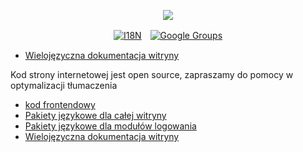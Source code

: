 <p align="center"><a href="https://wac.tax"><img src="https://cdn.jsdelivr.net/gh/wactax/img/logo.svg"/></a></p><p align="center"><a href="https://github.com/wactax/wac.tax/blob/main/doc/README.md#readme"><img alt="I18N" src="https://cdn.jsdelivr.net/gh/wactax/img/t.svg"/></a>　<a href="https://groups.google.com/u/2/g/wactax"><img alt="Google Groups" src="https://cdn.jsdelivr.net/gh/wactax/img/g-groups.svg"/></a></p>

* [Wielojęzyczna dokumentacja witryny](https://github.com/xxai-doc)

Kod strony internetowej jest open source, zapraszamy do pomocy w optymalizacji tłumaczenia

* [kod frontendowy](https://github.com/xxai-art/web)
* [Pakiety językowe dla całej witryny](https://github.com/xxai-art/web/tree/main/i18n)
* [Pakiety językowe dla modułów logowania](https://github.com/wacpkg/user/tree/main/ui.i18n)
* [Wielojęzyczna dokumentacja witryny](https://github.com/xxai-doc)
